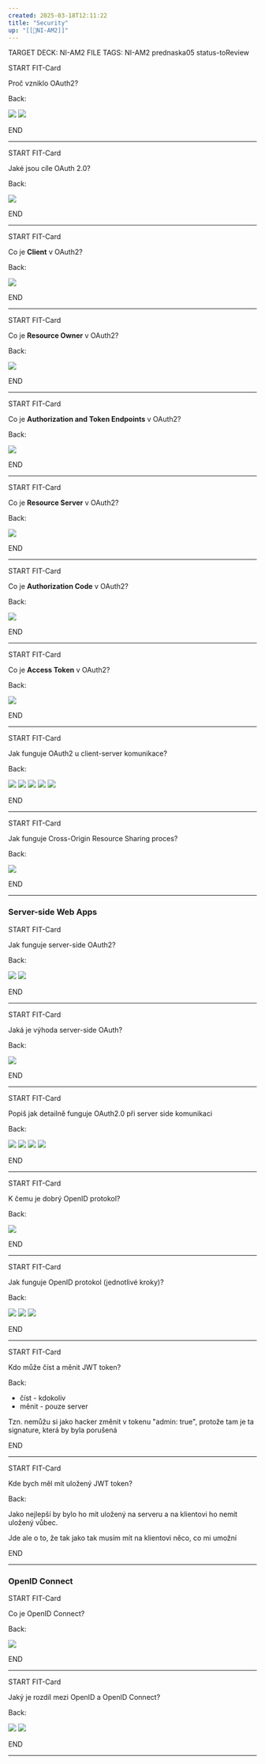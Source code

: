 ```yaml
---
created: 2025-03-18T12:11:22
title: "Security"
up: "[[📖NI-AM2]]"
---
```

TARGET DECK: NI-AM2
FILE TAGS: NI-AM2 prednaska05 status-toReview


START
FIT-Card

Proč vzniklo OAuth2?

Back:

![](../../Assets/Pasted%20image%2020250318121217.png)
![](../../Assets/Pasted%20image%2020250318121228.png)
<!--ID: 1746520169032-->
END

---


START
FIT-Card

Jaké jsou cíle OAuth 2.0?

Back:

![](../../Assets/Pasted%20image%2020250318121246.png)
<!--ID: 1746520169035-->
END

---


START
FIT-Card

Co je **Client** v OAuth2?

Back:

![](../../Assets/Pasted%20image%2020250318121302.png)
<!--ID: 1746520169037-->
END

---


START
FIT-Card

Co je **Resource Owner** v OAuth2?

Back:

![](../../Assets/Pasted%20image%2020250318121314.png)
<!--ID: 1746520169040-->
END

---


START
FIT-Card

Co je **Authorization and Token Endpoints** v OAuth2?

Back:

![](../../Assets/Pasted%20image%2020250318121330.png)
<!--ID: 1746520169043-->
END

---


START
FIT-Card

Co je **Resource Server** v OAuth2?

Back:

![](../../Assets/Pasted%20image%2020250318121407.png)
<!--ID: 1746520169046-->
END

---


START
FIT-Card

Co je **Authorization Code** v OAuth2?

Back:

![](../../Assets/Pasted%20image%2020250318121402.png)
<!--ID: 1746520169049-->
END

---


START
FIT-Card

Co je **Access Token** v OAuth2?

Back:

![](../../Assets/Pasted%20image%2020250318121358.png)
<!--ID: 1746520169051-->
END

---


START
FIT-Card

Jak funguje OAuth2 u client-server komunikace?

Back:

![](../../Assets/Pasted%20image%2020250318121636.png)
![](../../Assets/Pasted%20image%2020250318121646.png)
![](../../Assets/Pasted%20image%2020250318121718.png)
![](../../Assets/Pasted%20image%2020250318121726.png)
![](../../Assets/Pasted%20image%2020250318121734.png)
<!--ID: 1746520169054-->
END

---


START
FIT-Card

Jak funguje Cross-Origin Resource Sharing proces?

Back:

![](../../Assets/Pasted%20image%2020250318121757.png)
<!--ID: 1746520169057-->
END

---

### Server-side Web Apps


START
FIT-Card

Jak funguje server-side OAuth2?

Back:

![](../../Assets/Pasted%20image%2020250318121845.png)
![](../../Assets/Pasted%20image%2020250318121836.png)
<!--ID: 1746520169060-->
END

---


START
FIT-Card

Jaká je výhoda server-side OAuth?

Back:

![](../../Assets/Pasted%20image%2020250318121902.png)
<!--ID: 1746520169063-->
END

---


START
FIT-Card

Popiš jak detailně funguje OAuth2.0 při server side komunikaci

Back:

![](../../Assets/Pasted%20image%2020250318121925.png)
![](../../Assets/Pasted%20image%2020250318121931.png)
![](../../Assets/Pasted%20image%2020250318121937.png)
![](../../Assets/Pasted%20image%2020250318122002.png)
<!--ID: 1746520169066-->
END

---


START
FIT-Card

K čemu je dobrý OpenID protokol?

Back:

![](../../Assets/Pasted%20image%2020250318122056.png)
<!--ID: 1746520169069-->
END

---


START
FIT-Card

Jak funguje OpenID protokol (jednotlivé kroky)?

Back:

![](../../Assets/Pasted%20image%2020250318122116.png)
![](../../Assets/Pasted%20image%2020250318122123.png)
![](../../Assets/Pasted%20image%2020250318122128.png)
<!--ID: 1746520169072-->
END

---



START
FIT-Card

Kdo může číst a měnit JWT token?

Back:

- číst - kdokoliv
- měnit - pouze server

Tzn. nemůžu si jako hacker změnit v tokenu "admin: true", protože tam je ta signature, která by byla porušená
<!--ID: 1746520169074-->
END

---


START
FIT-Card

Kde bych měl mít uložený JWT token?

Back:

Jako nejlepší by bylo ho mít uložený na serveru a na klientovi ho nemít uložený vůbec.

Jde ale o to, že tak jako tak musím mít na klientovi něco, co mi umožní
<!--ID: 1746520169077-->
END

---

### OpenID Connect

START
FIT-Card

Co je OpenID Connect?

Back:

![](../../Assets/Pasted%20image%2020250318122148.png)
<!--ID: 1746520169080-->
END

---


START
FIT-Card

Jaký je rozdíl mezi OpenID a OpenID Connect?

Back:

![](../../Assets/Pasted%20image%2020250318122206.png)
![](../../Assets/Pasted%20image%2020250318122213.png)
<!--ID: 1746520169083-->
END

---
